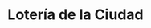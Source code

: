 ---
title: "Lotería de la Ciudad"
url: /ciudad-autonoma-de-buenos-aires/loteria-de-la-ciudad-montevideo-2/
shop: Lotterie
---